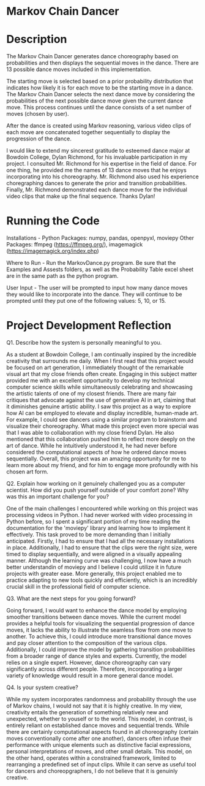 # Markov Chain Dancer

# Description
The Markov Chain Dancer generates dance choreography based on probabilities and then displays the sequential moves in the dance. There are 13 possible dance moves included in this implementation. 

The starting move is selected based on a prior probability distribution that indicates how likely it is for each move to be the starting move in a dance. The Markov Chain Dancer selects the next dance move by considering the probabilities of the next possible dance move given the current dance move. This process continues until the dance consists of a set number of moves (chosen by user).

After the dance is created using Markov reasoning, various video clips of each move are concatenated together sequentially to display the progression of the dance.

I would like to extend my sincerest gratitude to esteemed dance major at Bowdoin College, Dylan Richmond, for his invaluable participation in my project. I consulted Mr. Richmond for his expertise in the field of dance. For one thing, he provided me the names of 13 dance moves that he enjoys incorporating into his choreography. Mr. Richmond also used his experience choregraphing dances to generate the prior and transition probabilities. Finally, Mr. Richmond demonstrated each dance move for the individual video clips that make up the final sequence. Thanks Dylan!

# Running the Code
Installations -
Python Packages: numpy, pandas, openpyxl, moviepy
Other Packages: ffmpeg (https://ffmpeg.org/), imagemagick (https://imagemagick.org/index.php)

Where to Run - 
Run the MarkovDance.py program. Be sure that the Examples and Assests folders, as well as the Probability Table excel sheet are in the same path as the python program.

User Input - 
The user will be prompted to input how many dance moves they would like to incorporate into the dance. They will continue to be prompted until they put one of the following values: 5, 10, or 15.


# Project Development Reflection
Q1. Describe how the system is personally meaningful to you.

As a student at Bowdoin College, I am continually inspired by the incredible creativity that surrounds me daily. When I first read that this project would be focused on art generation, I immediately thought of the remarkable visual art that my close friends often create. Engaging in this subject matter provided me with an excellent opportunity to develop my technical computer science skills while simultaneously celebrating and showcasing the artistic talents of one of my closest friends. There are many fair critiques that advocate against the use of generative AI in art, claiming that it diminishes genuine artistic ability. I saw this project as a way to explore how AI can be employed to elevate and display incredible, human-made art. For example, I could see dancers using a similar program to brainstorm and visualize their choreography. What made this project even more special was that I was able to collaboration with my close friend Dylan. He also mentioned that this collaboration pushed him to reflect more deeply on the art of dance. While he intuitively understood it, he had never before considered the computational aspects of how he ordered dance moves sequentially. Overall, this project was an amazing opportunity for me to learn more about my friend, and for him to engage more profoundly with his chosen art form.



Q2. Explain how working on it genuinely challenged you as a computer scientist. How did you push yourself outside of your comfort zone? Why was this an important challenge for you?

One of the main challenges I encountered while working on this project was processing videos in Python. I had never worked with video processing in Python before, so I spent a significant portion of my time reading the documentation for the 'moviepy' library and learning how to implement it effectively. This task proved to be more demanding than I initially anticipated. Firstly, I had to ensure that I had all the necessary installations in place. Additionally, I had to ensure that the clips were the right size, were timed to display sequentially, and were aligned in a visually appealing manner. Although the learning curve was challenging, I now have a much better understandin of moviepy and I believe I could utilize it in future projects with greater ease. More generally, this project enabled me to practice adapting to new tools quickly and efficiently, which is an incredibly crucial skill in the professional field of computer science.



Q3. What are the next steps for you going forward?

Going forward, I would want to enhance the dance model by employing smoother transitions between dance moves. While the current model provides a helpful tools for visualizing the sequential progression of dance moves, it lacks the ability to illustrate the seamless flow from one move to another. To achieve this, I could introduce more transitional dance moves and pay closer attention to the composition of the various clips. Additionally, I could improve the model by gathering transition probabilities from a broader range of dance styles and experts. Currently, the model relies on a single expert. However, dance choreography can vary significantly across different people. Therefore, incorporating a larger variety of knowledge would result in a more general dance model.



Q4. Is your system creative?

While my system incorporates randomness and probability through the use of Markov chains, I would not say that it is highly creative. In my view, creativity entails the generation of something relatively new and unexpected, whether to youself or to the world. This model, in contrast, is entirely reliant on established dance moves and sequential trends. While there are certainly computational aspects found in all choreography (certain moves conventionally come after one another), dancers often infuse their performance with unique elements such as distinctive facial expressions, personal interpretations of moves, and other small details. This model, on the other hand, operates within a constrained framework, limited to rearranging a predefined set of input clips. While it can serve as useful tool for dancers and choreopgraphers, I do not believe that it is genuinly creative.
